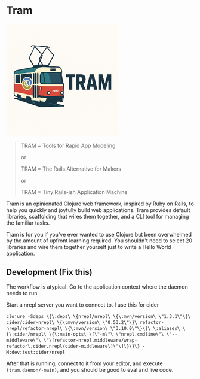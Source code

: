 # Tram

<img src="./resources/images/readme-logo.png" width="300" alt="A tramcar with the Clojure logo on it">

> TRAM = Tools for Rapid App Modeling
> 
>   or
> 
>   TRAM = The Rails Alternative for Makers
> 
>   or
> 
>   TRAM = Tiny Rails-ish Application Machine

Tram is an opinionated Clojure web framework, inspired by Ruby on Rails, to help
you quickly and joyfully build web applications. Tram provides default
libraries, scaffolding that wires them together, and a CLI tool for managing the
familiar tasks.

Tram is for you if you've ever wanted to use Clojure but been overwhelmed by the
amount of upfront learning required.  You shouldn't need to select 20 libraries
and wire them together yourself just to write a Hello World application.

## Development (Fix this)

The workflow is atypical. Go to the application context where the daemon needs
to run. 

Start a nrepl server you want to connect to.  I use this for cider

```shell
clojure -Sdeps \{\:deps\ \{nrepl/nrepl\ \{\:mvn/version\ \"1.3.1\"\}\ cider/cider-nrepl\ \{\:mvn/version\ \"0.53.2\"\}\ refactor-nrepl/refactor-nrepl\ \{\:mvn/version\ \"3.10.0\"\}\}\ \:aliases\ \{\:cider/nrepl\ \{\:main-opts\ \[\"-m\"\ \"nrepl.cmdline\"\ \"--middleware\"\ \"\[refactor-nrepl.middleware/wrap-refactor\,cider.nrepl/cider-middleware\]\"\]\}\}\} -M:dev:test:cider/nrepl
```

After that is running, connect to it from your editor, and execute `(tram.daemon/-main)`, and you should be good to eval and live code.
